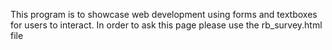 This program is to showcase web development using forms and textboxes for users to interact. In order to ask this page please use the rb_survey.html file
